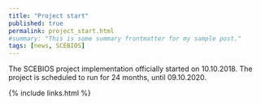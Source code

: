 ```yaml
---
title: "Project start"
published: true
permalink: project_start.html
#summary: "This is some summary frontmatter for my sample post."
tags: [news, SCEBIOS]
---
```


The SCEBIOS project implementation officially started on 10.10.2018. The project is scheduled
to run for 24 months, until 09.10.2020.

{% include links.html %}
